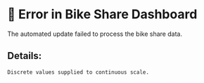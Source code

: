 # 🚨 Error in Bike Share Dashboard

The automated update failed to process the bike share data.

## Details:

```
Discrete values supplied to continuous scale.
```
